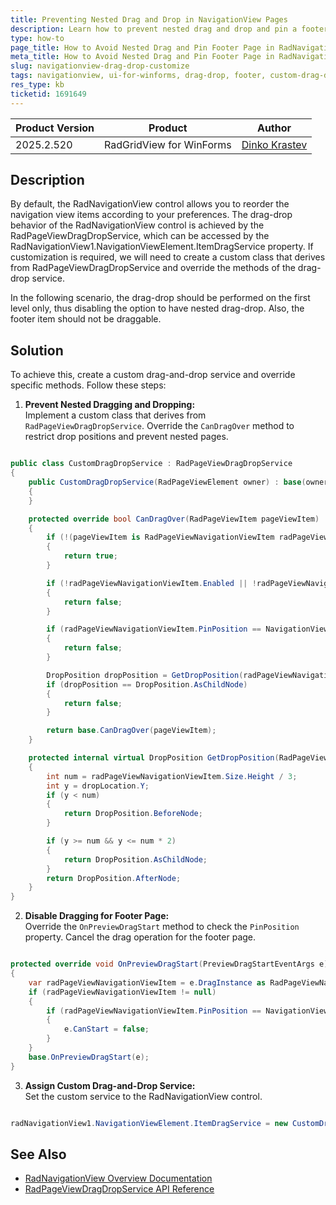 ```yaml
---
title: Preventing Nested Drag and Drop in NavigationView Pages
description: Learn how to prevent nested drag and drop and pin a footer page in the RadNavigationView for UI for WinForms.
type: how-to
page_title: How to Avoid Nested Drag and Pin Footer Page in RadNavigationView
meta_title: How to Avoid Nested Drag and Pin Footer Page in RadNavigationView
slug: navigationview-drag-drop-customize
tags: navigationview, ui-for-winforms, drag-drop, footer, custom-drag-drop-service
res_type: kb
ticketid: 1691649
---
```


|Product Version|Product|Author|
|----|----|----|
|2025.2.520|RadGridView for WinForms|[Dinko Krastev](https://www.telerik.com/blogs/author/dinko-krastev)|

## Description

By default, the RadNavigationView control allows you to reorder the navigation view items according to your preferences. The drag-drop behavior of the RadNavigationView control is achieved by the RadPageViewDragDropService, which can be accessed by the RadNavigationView1.NavigationViewElement.ItemDragService property. If customization is required, we will need to create  a custom class that derives from RadPageViewDragDropService and override the methods of the drag-drop service.

In the following scenario, the drag-drop should be performed on the first level only, thus disabling the option to have nested drag-drop. Also, the footer item should not be draggable. 

## Solution

To achieve this, create a custom drag-and-drop service and override specific methods. Follow these steps:

1. **Prevent Nested Dragging and Dropping:**  
   Implement a custom class that derives from `RadPageViewDragDropService`. Override the `CanDragOver` method to restrict drop positions and prevent nested pages.

````C#

public class CustomDragDropService : RadPageViewDragDropService
{
    public CustomDragDropService(RadPageViewElement owner) : base(owner)
    {
    }

    protected override bool CanDragOver(RadPageViewItem pageViewItem)
    {
        if (!(pageViewItem is RadPageViewNavigationViewItem radPageViewNavigationViewItem))
        {
            return true;
        }

        if (!radPageViewNavigationViewItem.Enabled || !radPageViewNavigationViewItem.AllowDrop)
        {
            return false;
        }

        if (radPageViewNavigationViewItem.PinPosition == NavigationViewItemPinPosition.Footer)
        {
            return false;
        }

        DropPosition dropPosition = GetDropPosition(radPageViewNavigationViewItem, base.DropLocation);
        if (dropPosition == DropPosition.AsChildNode)
        {
            return false;
        }

        return base.CanDragOver(pageViewItem);
    }

    protected internal virtual DropPosition GetDropPosition(RadPageViewNavigationViewItem radPageViewNavigationViewItem, Point dropLocation)
    {
        int num = radPageViewNavigationViewItem.Size.Height / 3;
        int y = dropLocation.Y;
        if (y < num)
        {
            return DropPosition.BeforeNode;
        }

        if (y >= num && y <= num * 2)
        {
            return DropPosition.AsChildNode;
        }
        return DropPosition.AfterNode;
    }
}

````

2. **Disable Dragging for Footer Page:**  
   Override the `OnPreviewDragStart` method to check the `PinPosition` property. Cancel the drag operation for the footer page.

````C#

protected override void OnPreviewDragStart(PreviewDragStartEventArgs e)
{
    var radPageViewNavigationViewItem = e.DragInstance as RadPageViewNavigationViewItem;
    if (radPageViewNavigationViewItem != null)
    {
        if (radPageViewNavigationViewItem.PinPosition == NavigationViewItemPinPosition.Footer)
        {
            e.CanStart = false;
        }
    }
    base.OnPreviewDragStart(e);
}

````

3. **Assign Custom Drag-and-Drop Service:**  
   Set the custom service to the RadNavigationView control.

````C#

radNavigationView1.NavigationViewElement.ItemDragService = new CustomDragDropService(radNavigationView1.NavigationViewElement);

````

## See Also

* [RadNavigationView Overview Documentation](https://docs.telerik.com/devtools/winforms/controls/navigationview/overview)
* [RadPageViewDragDropService API Reference](https://docs.telerik.com/devtools/winforms/api/html/T_Telerik_WinControls_UI_RadPageViewDragDropService.htm)
